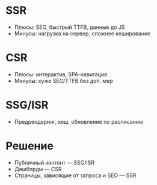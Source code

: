 # SSR

- Плюсы: SEO, быстрый TTFB, данные до JS
- Минусы: нагрузка на сервер, сложнее кеширование

# CSR

- Плюсы: интерактив, SPA-навигация
- Минусы: хуже SEO/TTFB без доп. мер

# SSG/ISR

- Предрендеринг, кеш, обновление по расписанию

# Решение

- Публичный контент — SSG/ISR
- Дашборды — CSR
- Страницы, зависящие от запроса и SEO — SSR

